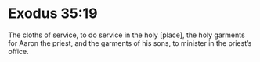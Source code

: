 # Exodus 35:19

The cloths of service, to do service in the holy [place], the holy garments for Aaron the priest, and the garments of his sons, to minister in the priest’s office.